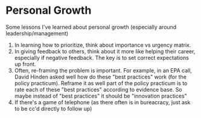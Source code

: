 # Personal Growth
Some lessons I've learned about personal growth (especially around leadership/management)

1. In learning how to prioritize, think about importance vs urgency matrix.
2. In giving feedback to others, think about it more like helping their career, especially if negative feedback. The key is to set correct expectations up front. 
3. Often, re-framing the problem is important. For example, in an EPA call, David Hinden asked well how do these "best practices" work (for the policy practicum). Reframe it as well part of the policy practicum is to rate each of these "best practices" according to evidence base. So maybe instead of "best practices" it should be "innovation practices"
4. If there's a game of telephone (as there often is in bureacracy, just ask to be cc'd directly to follow up)
